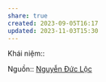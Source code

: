 ```yaml
---
share: true
created: 2023-09-05T16:17
updated: 2023-11-03T15:30
---
```


Khái niệm:: 

Nguồn:: [Nguyễn Đức Lộc](./Nguy%E1%BB%85n%20%C4%90%E1%BB%A9c%20L%E1%BB%99c.md) 
